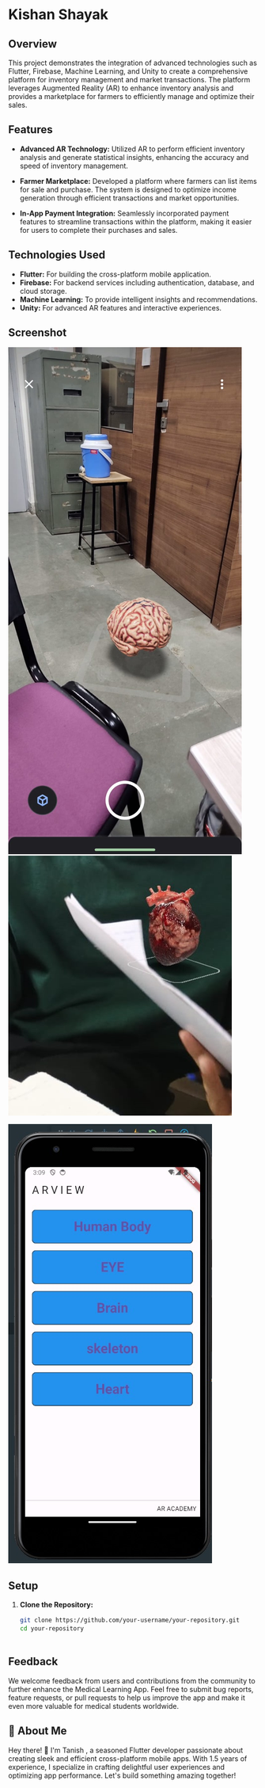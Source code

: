# Kishan Shayak 

## Overview

This project demonstrates the integration of advanced technologies such as Flutter, Firebase, Machine Learning, and Unity to create a comprehensive platform for inventory management and market transactions. The platform leverages Augmented Reality (AR) to enhance inventory analysis and provides a marketplace for farmers to efficiently manage and optimize their sales.

## Features

- **Advanced AR Technology:** Utilized AR to perform efficient inventory analysis and generate statistical insights, enhancing the accuracy and speed of inventory management.
  
- **Farmer Marketplace:** Developed a platform where farmers can list items for sale and purchase. The system is designed to optimize income generation through efficient transactions and market opportunities.

- **In-App Payment Integration:** Seamlessly incorporated payment features to streamline transactions within the platform, making it easier for users to complete their purchases and sales.

## Technologies Used

- **Flutter:** For building the cross-platform mobile application.
- **Firebase:** For backend services including authentication, database, and cloud storage.
- **Machine Learning:** To provide intelligent insights and recommendations.
- **Unity:** For advanced AR features and interactive experiences.

## Screenshot 
![App Screenshot](https://github.com/tanishq507/ARacdamy/blob/main/brain.jpeg)
![](https://github.com/tanishq507/ARacdamy/blob/main/heart.jpeg)

![](https://github.com/tanishq507/ARacdamy/blob/main/view.jpeg)
## Setup

1. **Clone the Repository:**

   ```sh
   git clone https://github.com/your-username/your-repository.git
   cd your-repository



## Feedback

We welcome feedback from users and contributions from the community to further enhance the Medical Learning App. Feel free to submit bug reports, feature requests, or pull requests to help us improve the app and make it even more valuable for medical students worldwide.

## 🚀 About Me
Hey there! 👋 I'm Tanish , a seasoned Flutter developer passionate about creating sleek and efficient cross-platform mobile apps. With 1.5 years of experience, I specialize in crafting delightful user experiences and optimizing app performance. Let's build something amazing together!
